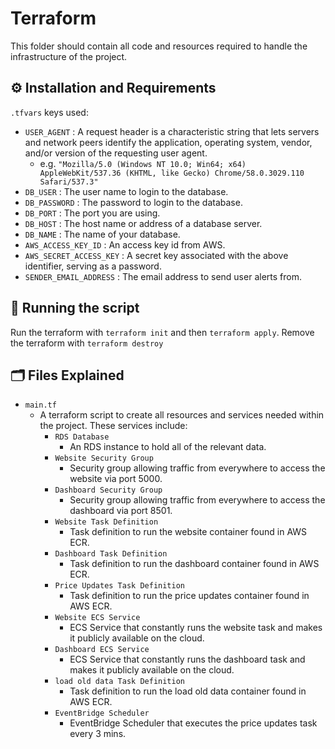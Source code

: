 # Terraform
This folder should contain all code and resources required to handle the infrastructure of the project.

## ⚙️ Installation and Requirements

`.tfvars` keys used:

- `USER_AGENT` : A request header is a characteristic string that lets servers and network peers identify the application, operating system, vendor, and/or version of the requesting user agent.
  - e.g. `"Mozilla/5.0 (Windows NT 10.0; Win64; x64) AppleWebKit/537.36 (KHTML, like Gecko) Chrome/58.0.3029.110 Safari/537.3"`
- `DB_USER` : The user name to login to the database.
- `DB_PASSWORD` : The password to login to the database.
- `DB_PORT` : The port you are using.
- `DB_HOST` : The host name or address of a database server.
- `DB_NAME` : The name of your database.
- `AWS_ACCESS_KEY_ID` : An access key id from AWS.
- `AWS_SECRET_ACCESS_KEY` : A secret key associated with the above identifier, serving as a password. 
- `SENDER_EMAIL_ADDRESS` : The email address to send user alerts from.

## 🏃 Running the script

Run the terraform with `terraform init` and then `terraform apply`.
Remove the terraform with `terraform destroy`

## 🗂️ Files Explained
- `main.tf`
    - A terraform script to create all resources and services needed within the project. These services include:
      - `RDS Database`
        - An RDS instance to hold all of the relevant data.
      - `Website Security Group`
        - Security group allowing traffic from everywhere to access the website via port 5000.
      - `Dashboard Security Group`
        - Security group allowing traffic from everywhere to access the dashboard via port 8501.  
      - `Website Task Definition`
        - Task definition to run the website container found in AWS ECR.
      - `Dashboard Task Definition`
        - Task definition to run the dashboard container found in AWS ECR.  
      - `Price Updates Task Definition`
        - Task definition to run the price updates container found in AWS ECR.  
      - `Website ECS Service`
         - ECS Service that constantly runs the website task and makes it publicly available on the cloud.
      - `Dashboard ECS Service`
         - ECS Service that constantly runs the dashboard task and makes it publicly available on the cloud.   
      - `load old data Task Definition`
         - Task definition to run the load old data container found in AWS ECR.
      - `EventBridge Scheduler`
         - EventBridge Scheduler that executes the price updates task every 3 mins.
